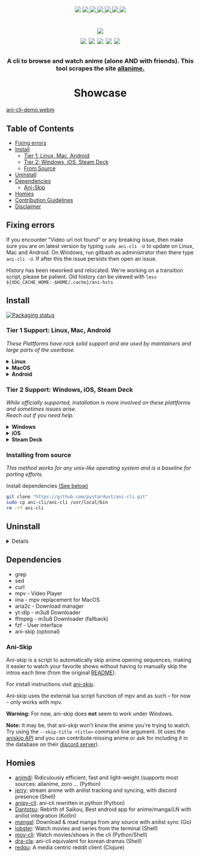 <p align=center>
<br>
<a href="http://makeapullrequest.com"><img src="https://img.shields.io/badge/PRs-welcome-brightgreen.svg"></a>
<a href="#Linux"><img src="https://img.shields.io/badge/os-linux-brightgreen">
<a href="#MacOS"><img src="https://img.shields.io/badge/os-mac-brightgreen">
<a href="#Android"><img src="https://img.shields.io/badge/os-android-brightgreen">
<a href="#Windows"><img src="https://img.shields.io/badge/os-windows-yellowgreen">
<a href="#iOS"><img src="https://img.shields.io/badge/os-ios-yellow">
<a href="#Steam-deck"><img src="https://img.shields.io/badge/os-steamdeck-yellow">
<br>
<h1 align="center">
<a href="https://discord.gg/aqu7GpqVmR">
<img src="https://invidget.switchblade.xyz/aqu7GpqVmR">
</a>
<br>
<a href="https://github.com/port19x"><img src="https://img.shields.io/badge/lead-port19x-lightblue"></a>
<a href="https://github.com/CoolnsX"><img src="https://img.shields.io/badge/maintainer-CoolnsX-blue"></a>
<a href="https://github.com/justchokingaround"><img src="https://img.shields.io/badge/maintainer-justchokingaround-blue"></a>
<a href="https://github.com/Derisis13"><img src="https://img.shields.io/badge/maintainer-Derisis13-blue"></a>
<a href="https://github.com/71zenith"><img src="https://img.shields.io/badge/maintainer-71zenith-blue"></a>

</p>

<h3 align="center">
A cli to browse and watch anime (alone AND with friends). This tool scrapes the site <a href="https://allanime.to/">allanime.</a>
</h3>
	
<h1 align="center">
	Showcase
</h1>

[ani-cli-demo.webm](https://user-images.githubusercontent.com/44473782/224679247-0856e652-f187-4865-bbcf-5a8e5cf830da.webm)

## Table of Contents

- [Fixing errors](#fixing-errors)
- [Install](#install)
  - [Tier 1: Linux, Mac, Android](#tier-1-support-linux-mac-android)
  - [Tier 2: Windows, iOS, Steam Deck](#tier-2-support-windows-ios-steam-deck)
  - [From Source](#installing-from-source)
- [Uninstall](#uninstall)
- [Dependencies](#dependencies-1)
  - [Ani-Skip](#ani-skip)
- [Homies](#homies)
- [Contribution Guidelines](./CONTRIBUTING.md)
- [Disclaimer](./disclaimer.md)

## Fixing errors

If you encounter "Video url not found" or any breaking issue, then make sure you are on latest version by typing
`sudo ani-cli -U` to update on Linux, Mac and Android. On Windows, run gitbash as administrator then there type `ani-cli -U`.
If after this the issue persists then open an issue.

History has been reworked and relocated. We're working on a transition script, please be patient. Old history can be viewed with `less ${XDG_CACHE_HOME:-$HOME/.cache}/ani-hsts`

## Install

[![Packaging status](https://repology.org/badge/vertical-allrepos/ani-cli.svg?minversion=4.0)](https://repology.org/project/ani-cli/versions)

### Tier 1 Support: Linux, Mac, Android

*These Plattforms have rock solid support and are used by maintainers and large parts of the userbase.*

<details><summary><b>Linux</b></summary>

#### Native Packages

*Native packages have a more robust update cycle, but sometimes they are slow to upgrade. \
If the one for your platform is up-to-date we suggest going with it.*

<details><summary>Debian unstable</summary>

```sh
sudo apt install ani-cli
```
</details>

<details><summary>Fedora</summary>

To install mpv (and vlc) you need _RPM Fusion free_ enabled. Simply follow the instructions here: https://rpmfusion.org/Configuration
To be able to install syncplay, you'll need to enable this copr repo (instructions included): https://copr.fedorainfracloud.org/coprs/batmanfeynman/syncplay/.

To install ani-cli:
```sh
sudo dnf copr enable derisis13/ani-cli
sudo dnf install ani-cli
```
*If for your distro uses rpm and you would like to see a native package, open an issue.*

</details><details><summary>Arch</summary>

Build and install from the AUR:
```sh
yay -S ani-cli
```
Also consider `ani-cli-git`

</details><details><summary>Gentoo</summary>

Build and install from the GURU:
```sh
sudo eselect repository enable guru
sudo emaint sync -r guru
sudo emerge -a ani-cli
```
Consider using the 9999 ebuild.
```sh
sudo emerge -a =app-misc/ani-cli-9999
```

</details><details><summary>OpenSuse</summary>

On Suse the provided MPV and VLC packages are missing features that are used by ani-cli. The only required is the "Only Essentials" repository which has versions for each Suse release.
You can find instructions on this [here](https://en.opensuse.org/Additional_package_repositories#Packman).

To add the ani-cli copr repo, update then install ani-cli run (on both versions):
```sh
zypper addrepo https://download.copr.fedorainfracloud.org/results/derisis13/ani-cli/opensuse-tumbleweed-x86_64/ ani-cli
zypper dup
zypper install ani-cli
```
You'll get a warning about `Signature verification failed [4-Signatures public key is not available]` but this can be ignored from the prompt.

*Note: package is noarch, so any architecture should work, even though the repo is labelled x86-64*

</details></details><details><summary><b>MacOS</b></summary>

Install dependencies [(See below)](#dependencies-1)

Install [HomeBrew](https://docs.brew.sh/Installation) if not installed.

```sh
git clone "https://github.com/pystardust/ani-cli.git" && cd ./ani-cli
cp ./ani-cli "$(brew --prefix)"/bin
cd .. && rm -rf ./ani-cli
```

*To install (with Homebrew) the dependencies required on Mac OS, you can run:*

```sh
brew install curl grep aria2 ffmpeg git fzf yt-dlp && \
brew install --cask iina
```
*Why iina and not mpv? Drop-in replacement for mpv for MacOS. Integrates well with OSX UI. Excellent support for M1. Open Source.*

</details><details><summary><b>Android</b></summary>

Install termux [(Guide)](https://termux.com/)

#### Termux package

```sh
pkg up -y
pkg install ani-cli
```
If you're using Android 14 make sure to run this due to [#1206](https://github.com/pystardust/ani-cli/issues/1206):
```sh
pkg install termux-am
```

For players you can use the apk (playstore/fdroid) versions of mpv and vlc. Note that these cannot be checked from termux so a warning is generated when checking dependencies.

</details>

### Tier 2 Support: Windows, iOS, Steam Deck

*While officially supported, installation is more involved on these plattforms and sometimes issues arise. \
Reach out if you need help.*

<details><summary><b>Windows</b></summary>

*ani-cli needs a posix shell and the current way is git bash. Unfortunately fzf can't run in git bash's default terminal. The solution is to use git bash in windows terminal*

First, you'll need windows terminal preview. [(Install)](https://apps.microsoft.com/store/detail/windows-terminal-preview/9N8G5RFZ9XK3?hl=de-at&gl=at&rtc=1)

Then make sure git bash is installed. [(Install)](https://git-scm.com/download/win) It needs to be added to windows terminal [(Instructions)](https://stackoverflow.com/questions/56839307/adding-git-bash-to-the-new-windows-terminal)

The following steps and ani-cli need to be run from git bash in windows terminal.

```sh
scoop bucket add extras
scoop install ani-cli
```

#### Dependencies

All dependencies can be installed with scoop (from the extras bucket), however some users experienced that installed programs aren't always added to the path. If this happens installing from winget instead usually works.

Note that curl can cause issues.
ani-cli has been tested unsuccessfully with curl `7.83.1` and successfully with `7.86.0`.
If you run into issues, try the scoop install or grab the newest curl you can find.

</details><details><summary><b>iOS</b></summary>

Install iSH and VLC from the app store.

Make sure apk is updated using
```apk update; apk upgrade```
then run this:
```sh
apk add grep sed curl fzf git aria2 ncurses
apk add ffmpeg
git clone https://github.com/pystardust/ani-cli ~/.ani-cli
cp ~/.ani-cli/ani-cli /usr/local/bin/ani-cli
chmod +x /usr/local/bin/ani-cli
rm -rf ~/.ani-cli
```
note that downloading is going to be very slow. This is an iSH issue, not an ani-cli issue.
</details>

<details><summary><b>Steam Deck</b></summary>

#### Copypaste script:

* Switch to Desktop mode (`STEAM` Button > Power > Switch to Desktop)
* Open `Konsole` (Steam Deck Icon in bottom left corner > System > Konsole)
* Copy the script, paste it in the CLI and press Enter("A" button on Steam Deck)

```sh
[ ! -d ~/.local/bin ] && mkdir ~/.local/bin && echo "export PATH=$HOME/.local/bin:\$PATH" >> ".$(echo $SHELL | sed -nE "s|.*/(.*)\$|\1|p")rc"

git clone --depth 1 https://github.com/junegunn/fzf.git ~/.fzf
~/.fzf/install

mkdir ~/.aria2c
curl -o ~/.aria2c/aria2-1.36.0.tar.bz2 https://github.com/q3aql/aria2-static-builds/releases/download/v1.36.0/aria2-1.36.0-linux-gnu-64bit-build1.tar.bz2
tar xvf ~/.aria2c/aria2-1.36.0.tar.bz2 -C ~/.aria2c/
cp ~/.aria2c/aria2-1.36.0-linux-gnu-64bit-build1/aria2c ~/.local/bin/
chmod +x ~/.local/bin/aria2c

curl -L https://github.com/yt-dlp/yt-dlp/releases/latest/download/yt-dlp -o ~/.local/bin/yt-dlp
chmod +x ~/.local/bin/yt-dlp

git clone https://github.com/pystardust/ani-cli.git ~/.ani-cli
cp ~/.ani-cli/ani-cli ~/.local/bin/

flatpak install io.mpv.Mpv
```
press enter("A" button on Steam Deck) on questions

#### Installation in steps:

##### Install mpv (Flatpak version):

```sh
flatpak install io.mpv.Mpv
```
press enter("A" button on Steam Deck) on questions

##### Install [fzf](https://github.com/junegunn/fzf):

```sh
git clone --depth 1 https://github.com/junegunn/fzf.git ~/.fzf
~/.fzf/install
```
press enter("A" button on Steam Deck) on questions

##### Make a ~/.local/bin folder if doesn't exist and add it to $PATH

```sh
[ ! -d ~/.local/bin ] && mkdir ~/.local/bin && echo "export PATH=$HOME/.local/bin:\$PATH" >> ".$(echo $SHELL | sed -nE "s|.*/(.*)\$|\1|p")rc"
```

##### Install [aria2](https://github.com/aria2/aria2) (needed for download feature only):

```sh
mkdir ~/.aria2c
curl -o ~/.aria2c/aria2-1.36.0.tar.bz2 https://github.com/q3aql/aria2-static-builds/releases/download/v1.36.0/aria2-1.36.0-linux-gnu-64bit-build1.tar.bz2
tar xvf ~/.aria2c/aria2-1.36.0.tar.bz2 -C ~/.aria2c/
cp ~/.aria2c/aria2-1.36.0-linux-gnu-64bit-build1/aria2c ~/.local/bin/
chmod +x ~/.local/bin/aria2c
```

##### Install [yt-dlp](https://github.com/yt-dlp/yt-dlp) (needed for download feature only):

```sh
curl -L https://github.com/yt-dlp/yt-dlp/releases/latest/download/yt-dlp -o ~/.local/bin/yt-dlp
chmod +x ~/.local/bin/yt-dlp
```

##### Install ani-cli:

```sh
git clone https://github.com/pystardust/ani-cli.git ~/.ani-cli
cp ~/.ani-cli/ani-cli ~/.local/bin/
```

##### Optional: add desktop entry:

```
echo '[Desktop Entry]
Encoding=UTF-8
Version=4.0
Type=Application
Exec=konsole -e ani-cli
Name=ani-cli' > ~/.local/share/applications/ani-cli.desktop
```
The .desktop entry will allow to start ani-cli in Konsole directly from "Gaming Mode"
In Steam Desktop app:
`Add game` > `Add a non-steam game` > tick a box for `ani-cli` > `Add selected programs`
*Note: Konsole window size bugs out if launched from "Gaming Mode".*
*Note: this is not working the way it should yet.*
</details>

### Installing from source

*This method works for any unix-like operating system and is a baseline for porting efforts.*

Install dependencies [(See below)](#dependencies-1)

```sh
git clone "https://github.com/pystardust/ani-cli.git"
sudo cp ani-cli/ani-cli /usr/local/bin
rm -rf ani-cli
```

## Uninstall

<details>

* apt:
```sh
sudo apt remove ani-cli
# to remove the repository from apt
sudo rm -f /etc/apt/trusted.gpg.d/ani-cli.asc /etc/apt/sources.list.d/ani-cli-debian.list
```
* dnf:
```sh
sudo dnf remove ani-cli      # for ani-cli
# disable the repo in dnf
dnf copr disable derisis13/ani-cli
```
You might want to uninstall RPM fusion if you don't use it otherwise
* zypper:
```sh
zypper remove ani-cli
zypper removerepo ani-cli
```
You might want to remove `packman-essentials` if you don't need it otherwise
* AUR:
```sh
yay -R ani-cli
```
* Scoop:
```sh
scoop uninstall ani-cli
```
* Linux:
```sh
sudo rm "/usr/local/bin/ani-cli"
```
* Mac:
```sh
rm "$(brew --prefix)/bin/ani-cli"
```
* Windows:
In **Git Bash** run (as administrator):
```sh
rm "/usr/bin/ani-cli"
```
* Termux package
```sh
pkg remove ani-cli
```
* Android:
```sh
rm "$PREFIX/bin/ani-cli"
```
* Steam Deck
```sh
rm "~/.local/bin/ani-cli"
rm -rf ~/.ani-cli
```
optionally: remove dependencies:
```sh
rm ~/.local/bin/aria2c
rm ~/.local/bin/yt-dlp
rm -rf "~/.aria2"
rm -rf "~/.fzf"
flatpak uninstall io.mpv.Mpv
```
* iOS
```
rm -rf /usr/local/bin/ani-cli
```
To uninstall other dependencies:
```
apk del grep sed curl fzf git aria2 ffmpeg ncurses
```

</details>

## Dependencies

- grep
- sed
- curl
- mpv - Video Player
- iina - mpv replacement for MacOS
- aria2c - Download manager
- yt-dlp - m3u8 Downloader
- ffmpeg - m3u8 Downloader (fallback)
- fzf - User interface
- ani-skip (optional)

### Ani-Skip

Ani-skip is a script to automatically skip anime opening sequences, making it easier to watch your favorite shows without having to manually skip the intros each time (from the original [README](https://github.com/synacktraa/ani-skip/tree/master#a-script-to-automatically-skip-anime-opening-sequences-making-it-easier-to-watch-your-favorite-shows-without-having-to-manually-skip-the-intros-each-time)).

For install instructions visit [ani-skip](https://github.com/synacktraa/ani-skip).

Ani-skip uses the external lua script function of mpv and as such – for now – only works with mpv.

**Warning:** For now, ani-skip does **not** seem to work under Windows.

**Note:** It may be, that ani-skip won't know the anime you're trying to watch. Try using the `--skip-title <title>` command line argument. (It uses the [aniskip API](https://github.com/lexesjan/typescript-aniskip-extension/tree/main/src/api/aniskip-http-client) and you can contribute missing anime or ask for including it in the database on their [discord server](https://discord.com/invite/UqT55CbrbE)).

## Homies

* [animdl](https://github.com/justfoolingaround/animdl): Ridiculously efficient, fast and light-weight (supports most sources: allanime, zoro ... (Python)
* [jerry](https://github.com/justchokingaround/jerry): stream anime with anilist tracking and syncing, with discord presence (Shell)
* [anipy-cli](https://github.com/sdaqo/anipy-cli): ani-cli rewritten in python (Python)
* [Dantotsu](https://github.com/rebelonion/Dantotsu): Rebirth of Saikou, Best android app for anime/manga/LN with anilist integration (Kotlin)
* [mangal](https://github.com/metafates/mangal): Download & read manga from any source with anilist sync (Go)
* [lobster](https://github.com/justchokingaround/lobster): Watch movies and series from the terminal (Shell)
* [mov-cli](https://github.com/mov-cli/mov-cli): Watch movies/shows in the cli (Python/Shell)
* [dra-cla](https://github.com/CoolnsX/dra-cla): ani-cli equivalent for korean dramas (Shell)
* [redqu](https://github.com/port19x/redqu):  A media centric reddit client (Clojure)
